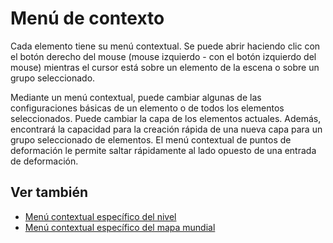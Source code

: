 # Menú de contexto

Cada elemento tiene su menú contextual. Se puede abrir haciendo clic con el botón derecho del mouse (mouse izquierdo - con el botón izquierdo del mouse) mientras el cursor está sobre un elemento de la escena o sobre un grupo seleccionado.

Mediante un menú contextual, puede cambiar algunas de las configuraciones básicas de un elemento o de todos los elementos seleccionados. Puede cambiar la capa de los elementos actuales. Además, encontrará la capacidad para la creación rápida de una nueva capa para un grupo seleccionado de elementos. El menú contextual de puntos de deformación le permite saltar rápidamente al lado opuesto de una entrada de deformación.

## Ver también
* [Menú contextual específico del nivel](/EditLevel/ContextMenu)
* [Menú contextual específico del mapa mundial](/EditWorld/ContextMenu)

